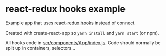 # react-redux hooks example

Example app that uses [react-redux hooks](https://react-redux.js.org/next/api/hooks) instead of connect.

Created with create-react-app so `yarn install` and `yarn start` (or npm).

All hooks code in [scr/components/App/index.js](https://github.com/amsterdamharu/react-redux-hooks/blob/master/src/components/App/index.js). Code should normally be split up in containers, selectors...
